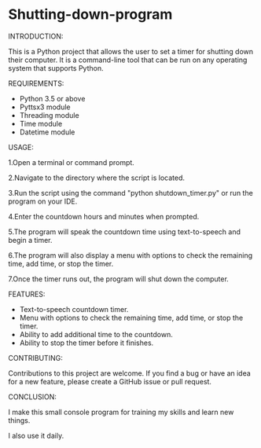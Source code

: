 # Shutting-down-program

INTRODUCTION:

This is a Python project that allows the user to set a timer for shutting down their computer. 
It is a command-line tool that can be run on any operating system that supports Python.

REQUIREMENTS:

* Python 3.5 or above
* Pyttsx3 module
* Threading module
* Time module
* Datetime module

USAGE:

1.Open a terminal or command prompt.

2.Navigate to the directory where the script is located.

3.Run the script using the command "python shutdown_timer.py" or run the program on your IDE.

4.Enter the countdown hours and minutes when prompted.

5.The program will speak the countdown time using text-to-speech and begin a timer.

6.The program will also display a menu with options to check the remaining time, add time, or stop the timer.

7.Once the timer runs out, the program will shut down the computer.

FEATURES:

* Text-to-speech countdown timer.
* Menu with options to check the remaining time, add time, or stop the timer.
* Ability to add additional time to the countdown.
* Ability to stop the timer before it finishes.

CONTRIBUTING:

Contributions to this project are welcome. 
If you find a bug or have an idea for a new feature, please create a GitHub issue or pull request.

CONCLUSION:

I make this small console program for training my skills and learn new things.

I also use it daily.
